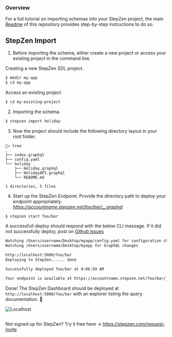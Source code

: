 ### Overview
For a full tutorial on importing schemas into your StepZen project, the main [Readme](https://github.com/steprz/stepzen-schemas) of this repository provides step-by-step instructions to do so.

## StepZen Import <a href="import"></a>

1. Before importing the schema, either create a new project or access your existing project in the command line.

Creating a new StepZen SDL project.
```bash
$ mkdir my-app
$ cd my-app
```

Access an existing project
```bash
$ cd my-existing-project
```

2. Importing the schema.

```bash
$ stepzen import holiday
```

3. Now the project should include the following directory layout in your root folder.

```shell
🐒➔ tree
.
├── index.graphql
├── config.yaml
└── holiday
    ├── Holiday.graphql
    ├── HolidayAPI.graphql
    └── README.md

1 directories, 5 files
```

4. Start up the StepZen Endpoint. Provide the directory path to deploy your endpoint appropriately.  
<em>https://accountname.stepzen.net/foo/bar/__graphql</em>


```bash
$ stepzen start foo/bar
```
A successfull deploy should respond with the below CLI message. If it did not successfully deploy, post on [Github Issues](https://github.com/steprz/stepzen-schemas/issues)
```bash
Watching /Users/username/Desktop/myapp/config.yaml for configuration changes
Watching /Users/username/Desktop/myapp for GraphQL changes

http://localhost:5000/foo/bar
Deploying to StepZen...... done

Successfully deployed foo/bar at 8:06:59 AM

Your endpoint is available at https://accountname.stepzen.net/foo/bar/__graphql
```

Done! The StepZen Dashboard should be deployed at `http://localhost:5000/foo/bar` with an explorer listing the query documentation. 🚀

![Localhost](https://res.cloudinary.com/dvfhnc6ui/image/upload/v1614608265/stepzen-localhost-dashboard.png)

## 

Not signed up for StepZen? Try it free here -> https://stepzen.com/request-invite